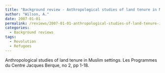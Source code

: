 ```yaml
---
title: "Background review - Anthropological studies of land tenure in Muslim settings"
author: "Wilson, A."
date: 2007-01-01
permalink: /reviews/2007-01-01-anthropological-studies-of-land-tenure-in-muslim-settings
categories:
  - Background reviews
tags:
  - Revolution
  - Refugees
---
```


Anthropological studies of land tenure in Muslim settings. Les Programmes du Centre Jacques Berque, no 2, pp 1-18. 

